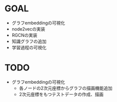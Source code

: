 # GOAL
- グラフembeddingの可視化
- node2vecの実装
- RGCNの実装
- 知識グラフの追加
- 学習過程の可視化

# TODO
- グラフembeddingの可視化
    - 各ノードの2次元座標からグラフの描画機能追加
    - 2次元座標をもつテストデータの作成、描画